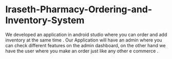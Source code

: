 # Iraseth-Pharmacy-Ordering-and-Inventory-System
We developed an application in android studio where you can order and add inventory at the same time . Our Application will have an admin where you can check different features on the admin dashboard, on the other hand we have the user where you make an order just like any other e commerce . 
